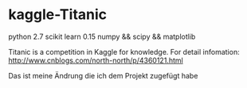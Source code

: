 # kaggle-Titanic
python 2.7
scikit learn 0.15
numpy && scipy && matplotlib

Titanic is a competition in Kaggle for knowledge. 
For detail infomation: http://www.cnblogs.com/north-north/p/4360121.html

Das ist meine Ändrung die ich dem Projekt zugefügt habe
